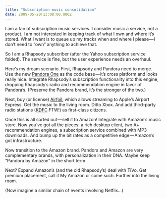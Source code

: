 ```yaml
---
title: "Subscription music consolidation"
date: 2009-05-20T13:08:00.000Z
---
```


I am a fan of subscription music services. I consider music a service, not a product. I am not interested in keeping track of what I own and where it’s stored. What I want is to queue up my tracks when and where I please — I don’t need to “own” anything to achieve that.

So I am a Rhapsody subscriber (after the Yahoo subscription service folded). The service is fine, but the user experience needs an overhaul.

Here’s my dream scenario. First, Rhapsody and Pandora need to merge. Use the new [Pandora One](http://www.techcrunch.com/2009/05/19/pandora-gives-the-freemium-model-a-thumbs-up-with-pandora-one/) as the code base — it’s cross platform and looks really nice. Integrate Rhapsody’s subscription functionality into this engine, dropping Rhapsody’s radio and recommendation engine in favor of Pandora’s. (Preserve the Pandora brand, it’s the stronger of the two.)

Next, buy (or license) [Airfoil](http://rogueamoeba.com/airfoil/), which allows streaming to Apple’s Airport Express. Get the music to the living room. Ditto Xbox. And add third-party radio stations ([KDFC](http://www.kdfc.com/) FTW!) as first-class citizens.

Once this is all sorted out — sell it to Amazon! Integrate with Amazon’s music store. Now you’ve got all the pieces: a rich desktop client, two A+ recommendation engines, a subscription service combined with MP3 downloads. And bump up the bit rates as a competitive edge — Amazon’s got infrastructure.

Now transition to the Amazon brand. Pandora and Amazon are very complementary brands, with personalization in their DNA. Maybe keep “Pandora by Amazon” in the short term.

Next? Expand Amazon’s (and the old Rhapsody’s) deal with TiVo. Get premium placement, call it My Amazon or some such. Further into the living room.

(Now imagine a similar chain of events involving Netflix…)
